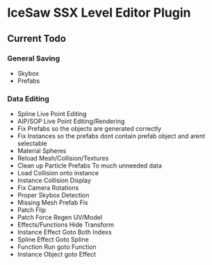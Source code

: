 # IceSaw SSX Level Editor Plugin
 
## Current Todo
 
### General Saving
 - Skybox
 - Prefabs
 
 ### Data Editing
 - Spline Live Point Editing
 - AIP/SOP Live Point Editing/Rendering
 - Fix Prefabs so the objects are generated correctly
 - Fix Instances so the prefabs dont contain prefab object and arent selectable
 - Material Spheres
 - Reload Mesh/Collision/Textures
 - Clean up Particle Prefabs To much unneeded data
 - Load Collision onto instance
 - Instance Collision Display
 - Fix Camera Rotations
 - Proper Skybox Detection
 - Missing Mesh Prefab Fix
 - Patch Flip
 - Patch Force Regen UV/Model
 - Effects/Functions Hide Transform
 - Instance Effect Goto Both Indexs
 - Spline Effect Goto Spline
 - Function Run goto Function
 - Instance Object goto Effect